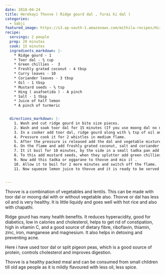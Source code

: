 ```yaml
---
date: 2018-04-24
title: Herekayi Thovve ( Ridge gourd dal , Turai ki dal )
categories:
  - Sabji
featured_image: https://s3.ap-south-1.amazonaws.com/mithila-recipes/Hirekaayi_tavve_small.jpg
recipe:
  servings: 2 people
  prep: 20 minutes
  cook: 15 minutes
  ingredients_markdown: |-
    * Ridge gourd - 1
    * Toor dal - ½ cup
    * Green chillies -  3
    * Freshly grated coconut - 4 tbsp
    * Curry leaves - 10
    * Coriander leaves - 3 tbsp
    * Oil - 1 tbsp
    * Mustard seeds - ⅓ tsp
    * Hing ( asafoetida ) - A pinch
    * Salt - 1 tbsp
    * Juice of half lemon
    * A pinch of turmeric


  directions_markdown: |-
    1. Wash and cut ridge gourd in bite size pieces.
    2. Wash and soak toor dal for 15 minutes (If you use moong dal no need to soak)
    3. In a cooker add toor dal, ridge gourd along with ¼ tsp of oil and turmeric ( i have soaked toor dal as ridge gourd gets cooked faster than dal, if you are using moong dal you can cook outside in pan )
    4. Pressure cook it for 2 whistles in medium flame.
    5. After the pressure is released add the dal and vegetable mixture in a pan or vessel.
    6. On the flame and add freshly grated coconut, salt and coriander leaves. You can adjust the consistency of dal by adding required amount of water.
    7. It it boil for 10 minutes, by the side in a small tadka pan add the remaining oil.
    8. To this add mustard seeds, when they splutter add green chillies and curry leaves.
    9. Now add this tadka or oggarane to thovve and mix it .
    10. Allow it to boil for 2 more minutes and switch off the flame.
    11. Now squeeze lemon juice to thovve and it is ready to be served.


---
```

Thovve is a combination of vegetables and lentils. This can be made with toor dal or moong dal with or without vegetable also. Thovve or dal has less oil and is very healthy. It is little liquidy and goes well with hot rice and also with chapathi.

Ridge gourd has many health benefits. It reduces hyperacidity, good for diabetics, low in calories and cholesterol, helps to get rid of constipation, high in vitamin C, and a good source of dietary fibre, riboflavin, thiamin, zinc, iron, manganese and magnesium. It also helps in detoxing and preventing acne.

Here i have used toor dal or split pigeon peas, which is a good source of protein, controls cholesterol and improves digestion.

Thovve is a healthy packed meal and can be consumed from small children till old age people as it is mildly flavoured with less oil, less spice.
